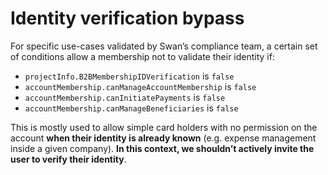 # Identity verification bypass

For specific use-cases validated by Swan’s compliance team, a certain set of conditions allow a membership not to validate their identity if:

- `projectInfo.B2BMembershipIDVerification` is `false`
- `accountMembership.canManageAccountMembership` is `false`
- `accountMembership.canInitiatePayments` is `false`
- `accountMembership.canManageBeneficiaries` is `false`

This is mostly used to allow simple card holders with no permission on the account **when their identity is already known** (e.g. expense management inside a given company). **In this context, we shouldn’t actively invite the user to verify their identity**.
